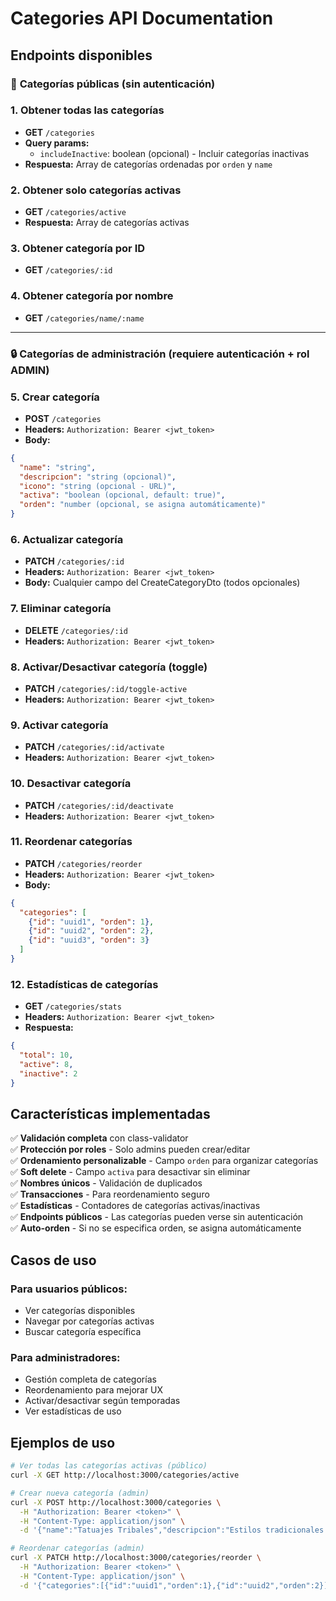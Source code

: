 # Categories API Documentation

## Endpoints disponibles

### 📁 **Categorías públicas (sin autenticación)**

### 1. Obtener todas las categorías
- **GET** `/categories`
- **Query params:**
  - `includeInactive`: boolean (opcional) - Incluir categorías inactivas
- **Respuesta:** Array de categorías ordenadas por `orden` y `name`

### 2. Obtener solo categorías activas
- **GET** `/categories/active`
- **Respuesta:** Array de categorías activas

### 3. Obtener categoría por ID
- **GET** `/categories/:id`

### 4. Obtener categoría por nombre
- **GET** `/categories/name/:name`

---

### 🔒 **Categorías de administración (requiere autenticación + rol ADMIN)**

### 5. Crear categoría
- **POST** `/categories`
- **Headers:** `Authorization: Bearer <jwt_token>`
- **Body:**
```json
{
  "name": "string",
  "descripcion": "string (opcional)",
  "icono": "string (opcional - URL)",
  "activa": "boolean (opcional, default: true)",
  "orden": "number (opcional, se asigna automáticamente)"
}
```

### 6. Actualizar categoría
- **PATCH** `/categories/:id`
- **Headers:** `Authorization: Bearer <jwt_token>`
- **Body:** Cualquier campo del CreateCategoryDto (todos opcionales)

### 7. Eliminar categoría
- **DELETE** `/categories/:id`
- **Headers:** `Authorization: Bearer <jwt_token>`

### 8. Activar/Desactivar categoría (toggle)
- **PATCH** `/categories/:id/toggle-active`
- **Headers:** `Authorization: Bearer <jwt_token>`

### 9. Activar categoría
- **PATCH** `/categories/:id/activate`
- **Headers:** `Authorization: Bearer <jwt_token>`

### 10. Desactivar categoría
- **PATCH** `/categories/:id/deactivate`
- **Headers:** `Authorization: Bearer <jwt_token>`

### 11. Reordenar categorías
- **PATCH** `/categories/reorder`
- **Headers:** `Authorization: Bearer <jwt_token>`
- **Body:**
```json
{
  "categories": [
    {"id": "uuid1", "orden": 1},
    {"id": "uuid2", "orden": 2},
    {"id": "uuid3", "orden": 3}
  ]
}
```

### 12. Estadísticas de categorías
- **GET** `/categories/stats`
- **Headers:** `Authorization: Bearer <jwt_token>`
- **Respuesta:**
```json
{
  "total": 10,
  "active": 8,
  "inactive": 2
}
```

## Características implementadas

✅ **Validación completa** con class-validator  
✅ **Protección por roles** - Solo admins pueden crear/editar  
✅ **Ordenamiento personalizable** - Campo `orden` para organizar categorías  
✅ **Soft delete** - Campo `activa` para desactivar sin eliminar  
✅ **Nombres únicos** - Validación de duplicados  
✅ **Transacciones** - Para reordenamiento seguro  
✅ **Estadísticas** - Contadores de categorías activas/inactivas  
✅ **Endpoints públicos** - Las categorías pueden verse sin autenticación  
✅ **Auto-orden** - Si no se especifica orden, se asigna automáticamente  

## Casos de uso

### **Para usuarios públicos:**
- Ver categorías disponibles
- Navegar por categorías activas
- Buscar categoría específica

### **Para administradores:**
- Gestión completa de categorías
- Reordenamiento para mejorar UX
- Activar/desactivar según temporadas
- Ver estadísticas de uso

## Ejemplos de uso

```bash
# Ver todas las categorías activas (público)
curl -X GET http://localhost:3000/categories/active

# Crear nueva categoría (admin)
curl -X POST http://localhost:3000/categories \
  -H "Authorization: Bearer <token>" \
  -H "Content-Type: application/json" \
  -d '{"name":"Tatuajes Tribales","descripcion":"Estilos tradicionales tribales","icono":"https://example.com/tribal.png"}'

# Reordenar categorías (admin)
curl -X PATCH http://localhost:3000/categories/reorder \
  -H "Authorization: Bearer <token>" \
  -H "Content-Type: application/json" \
  -d '{"categories":[{"id":"uuid1","orden":1},{"id":"uuid2","orden":2}]}'
```
